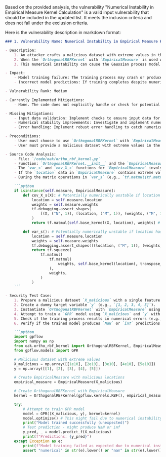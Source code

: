 Based on the provided analysis, the vulnerability "Numerical Instability in Empirical Measure Kernel Calculation" is a valid input vulnerability that should be included in the updated list. It meets the inclusion criteria and does not fall under the exclusion criteria.

Here is the vulnerability description in markdown format:

```markdown
### 1. Vulnerability Name: Numerical Instability in Empirical Measure Kernel Calculation

- Description:
    1. An attacker crafts a malicious dataset with extreme values in the input features used for `EmpiricalMeasure`.
    2. When the `OrthogonalRBFKernel` with `EmpiricalMeasure` is used with this dataset, the calculation of `var_s` or `cov_X_s` might become numerically unstable due to operations involving very large or very small numbers, potentially leading to `NaN` or `inf` values in kernel matrices.
    3. This numerical instability can cause the Gaussian process model training to fail or produce incorrect results.

- Impact:
    - Model training failure: The training process may crash or produce unusable models due to numerical errors.
    - Incorrect model predictions: If training completes despite numerical issues, the resulting model might make inaccurate predictions, especially on data points similar to the malicious dataset.

- Vulnerability Rank: Medium

- Currently Implemented Mitigations:
    - None. The code does not explicitly handle or check for potential numerical instability in `EmpiricalMeasure` kernel calculations.

- Missing Mitigations:
    - Input data validation: Implement checks to ensure input data for `EmpiricalMeasure` is within a reasonable range to prevent extreme values that could lead to numerical instability.
    - Numerical stability improvements: Investigate and implement numerical stability techniques in the calculation of `var_s` and `cov_X_s` within `OrthogonalRBFKernel` when using `EmpiricalMeasure`, such as using `tf.clip_by_value` or scaling inputs.
    - Error handling: Implement robust error handling to catch numerical exceptions (like `NaN` or `inf`) during kernel calculations and provide informative error messages to the user, preventing unexpected program termination.

- Preconditions:
    - User must choose to use `OrthogonalRBFKernel` with `EmpiricalMeasure`.
    - User must provide a malicious dataset with extreme values in the features used with `EmpiricalMeasure`.

- Source Code Analysis:
    - File: `/code/oak/ortho_rbf_kernel.py`
    - Function: `OrthogonalRBFKernel.__init__` and the `EmpiricalMeasure` code block within it.
    - The `var_s` and `cov_X_s` functions for `EmpiricalMeasure` involve matrix multiplications using the base kernel evaluations on the `location` data points which are directly derived from the user's input data.
    - If the `location` data in `EmpiricalMeasure` contains extreme values, and the base kernel (RBF) is evaluated on these extreme locations, it might result in very large or very small kernel values.
    - During the matrix operations in `var_s` (e.g., `tf.matmul(tf.matmul(weights, self.base_kernel(location), transpose_a=True), weights)`) or `cov_X_s` (e.g., `tf.matmul(self.base_kernel(X, location), weights)`), these extreme values can propagate and potentially lead to numerical instability.

    ```python
    if isinstance(self.measure, EmpiricalMeasure):
        def cov_X_s(X): # Potentially numerically unstable if location has extreme values
            location = self.measure.location
            weights = self.measure.weights
            tf.debugging.assert_shapes(
                [(X, ("N", 1)), (location, ("M", 1)), (weights, ("M", 1))]
            )
            return tf.matmul(self.base_kernel(X, location), weights) # Matrix multiplication with kernel evaluations

        def var_s(): # Potentially numerically unstable if location has extreme values
            location = self.measure.location
            weights = self.measure.weights
            tf.debugging.assert_shapes([(location, ("M", 1)), (weights, ("M", 1))])
            return tf.squeeze(
                tf.matmul(
                    tf.matmul(
                        weights, self.base_kernel(location), transpose_a=True # Matrix multiplication with kernel evaluations
                    ),
                    weights,
                )
            )
    ```

- Security Test Case:
    1. Prepare a malicious dataset `X_malicious` with a single feature column containing extremely large values (e.g., `[1e10, 2e10, 3e10, 4e10, 5e10]`).
    2. Create a dummy target variable `y` (e.g., `[1, 2, 3, 4, 5]`).
    3. Instantiate `OrthogonalRBFKernel` with `EmpiricalMeasure` using `X_malicious` as the location.
    4. Attempt to train a `GPR` model using `X_malicious` and `y` with the created kernel.
    5. Check if the training process results in numerical errors (e.g., `NaN` loss, errors related to Cholesky decomposition failure due to `NaN` or `inf` in the kernel matrix).
    6. Verify if the trained model produces `NaN` or `inf` predictions when used with similar extreme input values.

    ```python
    import gpflow
    import numpy as np
    from oak.ortho_rbf_kernel import OrthogonalRBFKernel, EmpiricalMeasure
    from gpflow.models import GPR

    # Malicious dataset with extreme values
    X_malicious = np.array([[1e10], [2e10], [3e10], [4e10], [5e10]])
    y = np.array([[1], [2], [3], [4], [5]])

    # Create EmpiricalMeasure with malicious locations
    empirical_measure = EmpiricalMeasure(X_malicious)

    # Create OrthogonalRBFKernel with EmpiricalMeasure
    kernel = OrthogonalRBFKernel(gpflow.kernels.RBF(), empirical_measure)

    try:
        # Attempt to train GPR model
        model = GPR((X_malicious, y), kernel=kernel)
        model.optimize() # This might fail due to numerical instability
        print("Model trained successfully (unexpected)")
        # Test prediction - might produce NaN or inf
        y_pred, _ = model.predict_f(X_malicious)
        print(f"Predictions: {y_pred}")
    except Exception as e:
        print(f"Model training failed as expected due to numerical instability: {e}")
        assert "numerical" in str(e).lower() or "nan" in str(e).lower() or "inf" in str(e).lower()